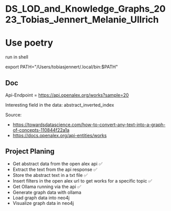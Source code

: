 # DS_LOD_and_Knowledge_Graphs_2023_Tobias_Jennert_Melanie_Ullrich

# Use poetry

run in shell

export PATH="/Users/tobiasjennert/.local/bin:$PATH"


## Doc

Api-Endpoint = https://api.openalex.org/works?sample=20

Interesting field in the data: abstract_inverted_index


Source:
- https://towardsdatascience.com/how-to-convert-any-text-into-a-graph-of-concepts-110844f22a1a
- https://docs.openalex.org/api-entities/works



## Project Planing

- Get abstract data from the open alex api ✅
- Extract the text from the api response ✅
- Store the abstract text in a txt file ✅
- Insert filters in the open alex url to get works for a specific topic ✅
- Get Ollama running via the api ✅
- Generate graph data with ollama
- Load graph data into neo4j 
- Visualize graph data in neo4j


